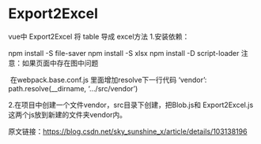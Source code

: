 # Export2Excel
vue中 Export2Excel 将 table 导成 excel方法
1.安装依赖：

npm install -S file-saver
npm install -S xlsx
npm install -D script-loader
注意：如果页面中存在图中问题



 在webpack.base.conf.js 里面增加resolve下一行代码
‘vendor’: path.resolve(__dirname, ‘…/src/vendor’)



2.在项目中创建一个文件vendor，src目录下创建，把Blob.js和 Export2Excel.js这两个js放到新建的文件夹vendor内。

原文链接：https://blog.csdn.net/sky_sunshine_x/article/details/103138196
